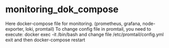 # monitoring_dok_compose
Here docker-compose file for monitoring. (prometheus, grafana, node-exporter, loki, promtail)
To change config file in promtail, you need to execute:
docker exec -it <container with promtail> /bin/bash
and change file /etc/promtail/config.yml
exit
and then docker-compose restart
